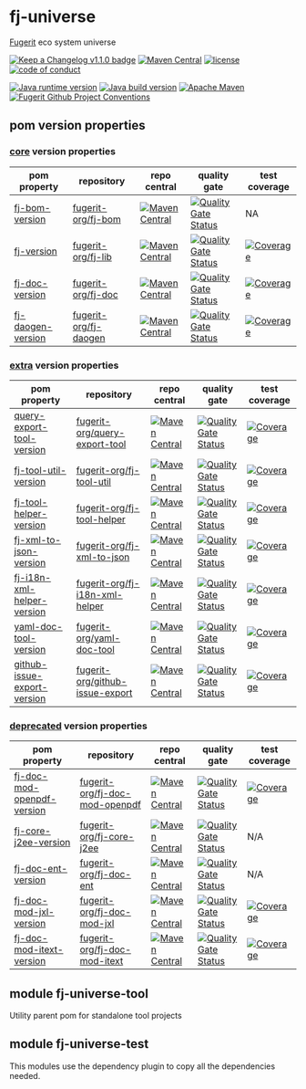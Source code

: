 # fj-universe

[Fugerit](https://github.com/fugerit-org) eco system universe

[![Keep a Changelog v1.1.0 badge](https://img.shields.io/badge/changelog-Keep%20a%20Changelog%20v1.1.0-%23E05735)](https://github.com/fugerit-org/fj-universe/blob/main/CHANGELOG.md) 
[![Maven Central](https://img.shields.io/maven-central/v/org.fugerit.java.universe/fj-universe.svg)](https://mvnrepository.com/artifact/org.fugerit.java.universe/fj-universe)
[![license](https://img.shields.io/badge/License-Apache%20License%202.0-teal.svg)](https://opensource.org/licenses/Apache-2.0)
[![code of conduct](https://img.shields.io/badge/conduct-Contributor%20Covenant-purple.svg)](https://github.com/fugerit-org/fj-universe/blob/main/CODE_OF_CONDUCT.md)

[![Java runtime version](https://img.shields.io/badge/run%20on-java%208+-%23113366.svg?style=for-the-badge&logo=openjdk&logoColor=white)](https://universe.fugerit.org/src/docs/versions/java11.html)
[![Java build version](https://img.shields.io/badge/build%20on-java%2011+-%23ED8B00.svg?style=for-the-badge&logo=openjdk&logoColor=white)](https://universe.fugerit.org/src/docs/versions/java11.html)
[![Apache Maven](https://img.shields.io/badge/Apache%20Maven-3.9.0+-C71A36?style=for-the-badge&logo=Apache%20Maven&logoColor=white)](https://universe.fugerit.org/src/docs/versions/maven3_9.html)
[![Fugerit Github Project Conventions](https://img.shields.io/badge/Fugerit%20Org-Project%20Conventions-1A36C7?style=for-the-badge&logo=Onlinect%20Playground&logoColor=white)](https://universe.fugerit.org/src/docs/conventions/index.html)

## pom version properties

### [core](src/docs/versions-core.md) version properties

| pom property                                                     | repository                                                        | repo central                                                                                                                                             | quality gate                                                                                                                                                                                  | test coverage                                                                                                                                                                  |
|------------------------------------------------------------------|-------------------------------------------------------------------|----------------------------------------------------------------------------------------------------------------------------------------------------------|-----------------------------------------------------------------------------------------------------------------------------------------------------------------------------------------------|--------------------------------------------------------------------------------------------------------------------------------------------------------------------------------|
| [fj-bom-version](src/docs/versions-core.md#fj-bom-version)       | [fugerit-org/fj-bom](https://github.com/fugerit-org/fj-bom)       | [![Maven Central](https://img.shields.io/maven-central/v/org.fugerit.java/fj-bom.svg)](https://mvnrepository.com/artifact/org.fugerit.java/fj-bom)       | [![Quality Gate Status](https://sonarcloud.io/api/project_badges/measure?project=fugerit-org_fj-bom&metric=alert_status)](https://sonarcloud.io/summary/new_code?id=fugerit-org_fj-bom)       | NA                                                                                                                                                                             |
| [fj-version](src/docs/versions-core.md#fj-version)               | [fugerit-org/fj-lib](https://github.com/fugerit-org/fj-lib)       | [![Maven Central](https://img.shields.io/maven-central/v/org.fugerit.java/fj-lib.svg)](https://mvnrepository.com/artifact/org.fugerit.java/fj-lib)       | [![Quality Gate Status](https://sonarcloud.io/api/project_badges/measure?project=fugerit-org_fj-lib&metric=alert_status)](https://sonarcloud.io/summary/new_code?id=fugerit-org_fj-lib)       | [![Coverage](https://sonarcloud.io/api/project_badges/measure?project=fugerit-org_fj-lib&metric=coverage)](https://sonarcloud.io/summary/new_code?id=fugerit-org_fj-lib)       |
| [fj-doc-version](src/docs/versions-core.md#fj-doc-version)       | [fugerit-org/fj-doc](https://github.com/fugerit-org/fj-doc)       | [![Maven Central](https://img.shields.io/maven-central/v/org.fugerit.java/fj-doc.svg)](https://mvnrepository.com/artifact/org.fugerit.java/fj-doc)       | [![Quality Gate Status](https://sonarcloud.io/api/project_badges/measure?project=fugerit-org_fj-doc&metric=alert_status)](https://sonarcloud.io/summary/new_code?id=fugerit-org_fj-doc)       | [![Coverage](https://sonarcloud.io/api/project_badges/measure?project=fugerit-org_fj-doc&metric=coverage)](https://sonarcloud.io/summary/new_code?id=fugerit-org_fj-doc)       |
| [fj-daogen-version](src/docs/versions-core.md#fj-daogen-version) | [fugerit-org/fj-daogen](https://github.com/fugerit-org/fj-daogen) | [![Maven Central](https://img.shields.io/maven-central/v/org.fugerit.java/fj-daogen.svg)](https://mvnrepository.com/artifact/org.fugerit.java/fj-daogen) | [![Quality Gate Status](https://sonarcloud.io/api/project_badges/measure?project=fugerit-org_fj-daogen&metric=alert_status)](https://sonarcloud.io/summary/new_code?id=fugerit-org_fj-daogen) | [![Coverage](https://sonarcloud.io/api/project_badges/measure?project=fugerit-org_fj-daogen&metric=coverage)](https://sonarcloud.io/summary/new_code?id=fugerit-org_fj-daogen) |

### [extra](src/docs/versions-extra.md) version properties

| pom property                                                                          | repository                                                                            | repo central                                                                                                                                                                 | quality gate                                                                                                                                                                                                      | test coverage                                                                                                                                                                                      |
|---------------------------------------------------------------------------------------|---------------------------------------------------------------------------------------|------------------------------------------------------------------------------------------------------------------------------------------------------------------------------|-------------------------------------------------------------------------------------------------------------------------------------------------------------------------------------------------------------------|----------------------------------------------------------------------------------------------------------------------------------------------------------------------------------------------------|
| [query-export-tool-version](src/docs/versions-extra.md#query-export-tool-version)     | [fugerit-org/query-export-tool](https://github.com/fugerit-org/query-export-tool)     | [![Maven Central](https://img.shields.io/maven-central/v/org.fugerit.java/query-export-tool.svg)](https://mvnrepository.com/artifact/org.fugerit.java/query-export-tool)     | [![Quality Gate Status](https://sonarcloud.io/api/project_badges/measure?project=fugerit-org_query-export-tool&metric=alert_status)](https://sonarcloud.io/summary/new_code?id=fugerit-org_query-export-tool)     | [![Coverage](https://sonarcloud.io/api/project_badges/measure?project=fugerit-org_query-export-tool&metric=coverage)](https://sonarcloud.io/summary/new_code?id=fugerit-org_query-export-tool)     |
| [fj-tool-util-version](src/docs/versions-extra.md#fj-tool-util-version)               | [fugerit-org/fj-tool-util](https://github.com/fugerit-org/fj-tool-util)               | [![Maven Central](https://img.shields.io/maven-central/v/org.fugerit.java/fj-tool-util.svg)](https://mvnrepository.com/artifact/org.fugerit.java/fj-tool-util)               | [![Quality Gate Status](https://sonarcloud.io/api/project_badges/measure?project=fugerit-org_fj-tool-util&metric=alert_status)](https://sonarcloud.io/summary/new_code?id=fugerit-org_fj-tool-util)               | [![Coverage](https://sonarcloud.io/api/project_badges/measure?project=fugerit-org_fj-tool-util&metric=coverage)](https://sonarcloud.io/summary/new_code?id=fugerit-org_fj-tool-util)               |
| [fj-tool-helper-version](src/docs/versions-extra.md#fj-tool-helper-version)           | [fugerit-org/fj-tool-helper](https://github.com/fugerit-org/fj-tool-helper)           | [![Maven Central](https://img.shields.io/maven-central/v/org.fugerit.java/fj-tool-helper.svg)](https://mvnrepository.com/artifact/org.fugerit.java/fj-tool-helper)           | [![Quality Gate Status](https://sonarcloud.io/api/project_badges/measure?project=fugerit-org_fj-tool-helper&metric=alert_status)](https://sonarcloud.io/summary/new_code?id=fugerit-org_fj-tool-helper)           | [![Coverage](https://sonarcloud.io/api/project_badges/measure?project=fugerit-org_fj-tool-helper&metric=coverage)](https://sonarcloud.io/summary/new_code?id=fugerit-org_fj-tool-helper)           |
| [fj-xml-to-json-version](src/docs/versions-extra.md#fj-xml-to-json-version)           | [fugerit-org/fj-xml-to-json](https://github.com/fugerit-org/fj-xml-to-json)           | [![Maven Central](https://img.shields.io/maven-central/v/org.fugerit.java/fj-xml-to-json.svg)](https://mvnrepository.com/artifact/org.fugerit.java/fj-xml-to-json)           | [![Quality Gate Status](https://sonarcloud.io/api/project_badges/measure?project=fugerit-org_fj-xml-to-json&metric=alert_status)](https://sonarcloud.io/summary/new_code?id=fugerit-org_fj-xml-to-json)           | [![Coverage](https://sonarcloud.io/api/project_badges/measure?project=fugerit-org_fj-xml-to-json&metric=coverage)](https://sonarcloud.io/summary/new_code?id=fugerit-org_fj-xml-to-json)           |
| [fj-i18n-xml-helper-version](src/docs/versions-extra.md#fj-i18n-xml-helper-version)   | [fugerit-org/fj-i18n-xml-helper](https://github.com/fugerit-org/fj-i18n-xml-helper)   | [![Maven Central](https://img.shields.io/maven-central/v/org.fugerit.java/fj-i18n-xml-helper.svg)](https://mvnrepository.com/artifact/org.fugerit.java/fj-i18n-xml-helper)   | [![Quality Gate Status](https://sonarcloud.io/api/project_badges/measure?project=fugerit-org_fj-i18n-xml-helper&metric=alert_status)](https://sonarcloud.io/summary/new_code?id=fugerit-org_fj-i18n-xml-helper)   | [![Coverage](https://sonarcloud.io/api/project_badges/measure?project=fugerit-org_fj-i18n-xml-helper&metric=coverage)](https://sonarcloud.io/summary/new_code?id=fugerit-org_fj-i18n-xml-helper)   |
| [yaml-doc-tool-version](src/docs/versions-extra.md#yaml-doc-tool-version)             | [fugerit-org/yaml-doc-tool](https://github.com/fugerit-org/yaml-doc-tool)             | [![Maven Central](https://img.shields.io/maven-central/v/org.fugerit.java/yaml-doc-tool.svg)](https://mvnrepository.com/artifact/org.fugerit.java/yaml-doc-tool)             | [![Quality Gate Status](https://sonarcloud.io/api/project_badges/measure?project=fugerit-org_yaml-doc-tool&metric=alert_status)](https://sonarcloud.io/summary/new_code?id=fugerit-org_yaml-doc-tool)             | [![Coverage](https://sonarcloud.io/api/project_badges/measure?project=fugerit-org_yaml-doc-tool&metric=coverage)](https://sonarcloud.io/summary/new_code?id=fugerit-org_yaml-doc-tool)             |
| [github-issue-export-version](src/docs/versions-extra.md#github-issue-export-version) | [fugerit-org/github-issue-export](https://github.com/fugerit-org/github-issue-export) | [![Maven Central](https://img.shields.io/maven-central/v/org.fugerit.java/github-issue-export.svg)](https://mvnrepository.com/artifact/org.fugerit.java/github-issue-export) | [![Quality Gate Status](https://sonarcloud.io/api/project_badges/measure?project=fugerit-org_github-issue-export&metric=alert_status)](https://sonarcloud.io/summary/new_code?id=fugerit-org_github-issue-export) | [![Coverage](https://sonarcloud.io/api/project_badges/measure?project=fugerit-org_github-issue-export&metric=coverage)](https://sonarcloud.io/summary/new_code?id=fugerit-org_github-issue-export) |

### [deprecated](src/docs/versions-deprecated.md) version properties

| pom property                                                                             | repository                                                                          | repo central                                                                                                                                                               | quality gate                                                                                                                                                                                                    | test coverage                                                                                                                                                                                    |
|------------------------------------------------------------------------------------------|-------------------------------------------------------------------------------------|----------------------------------------------------------------------------------------------------------------------------------------------------------------------------|-----------------------------------------------------------------------------------------------------------------------------------------------------------------------------------------------------------------|--------------------------------------------------------------------------------------------------------------------------------------------------------------------------------------------------|
| [fj-doc-mod-openpdf-version](src/docs/versions-deprecated.md#fj-doc-mod-openpdf-version) | [fugerit-org/fj-doc-mod-openpdf](https://github.com/fugerit-org/fj-doc-mod-openpdf) | [![Maven Central](https://img.shields.io/maven-central/v/org.fugerit.java/fj-doc-mod-openpdf.svg)](https://mvnrepository.com/artifact/org.fugerit.java/fj-doc-mod-openpdf) | [![Quality Gate Status](https://sonarcloud.io/api/project_badges/measure?project=fugerit-org_fj-doc-mod-openpdf&metric=alert_status)](https://sonarcloud.io/summary/new_code?id=fugerit-org_fj-doc-mod-openpdf) | [![Coverage](https://sonarcloud.io/api/project_badges/measure?project=fugerit-org_fj-doc-mod-openpdf&metric=coverage)](https://sonarcloud.io/summary/new_code?id=fugerit-org_fj-doc-mod-openpdf) |
| [fj-core-j2ee-version](src/docs/versions-deprecated.md#fj-core-j2ee-version)             | [fugerit-org/fj-core-j2ee](https://github.com/fugerit-org/fj-core-j2ee)             | [![Maven Central](https://img.shields.io/maven-central/v/org.fugerit.java/fj-core-j2ee.svg)](https://mvnrepository.com/artifact/org.fugerit.java/fj-core-j2ee)             | [![Quality Gate Status](https://sonarcloud.io/api/project_badges/measure?project=fugerit-org_fj-core-j2ee&metric=alert_status)](https://sonarcloud.io/summary/new_code?id=fugerit-org_fj-core-j2ee)             | N/A                                                                                                                                                                                              |
| [fj-doc-ent-version](src/docs/versions-deprecated.md#fj-doc-ent-version)                 | [fugerit-org/fj-doc-ent](https://github.com/fugerit-org/fj-doc-ent)                 | [![Maven Central](https://img.shields.io/maven-central/v/org.fugerit.java/fj-doc-ent.svg)](https://mvnrepository.com/artifact/org.fugerit.java/fj-doc-ent)                 | [![Quality Gate Status](https://sonarcloud.io/api/project_badges/measure?project=fugerit-org_fj-doc-ent&metric=alert_status)](https://sonarcloud.io/summary/new_code?id=fugerit-org_fj-doc-ent)                 | N/A                                                                                                                                                                                              |
| [fj-doc-mod-jxl-version](src/docs/versions-deprecated.md#fj-doc-mod-jxl-version)         | [fugerit-org/fj-doc-mod-jxl](https://github.com/fugerit-org/fj-doc-mod-jxl)         | [![Maven Central](https://img.shields.io/maven-central/v/org.fugerit.java/fj-doc-mod-jxl.svg)](https://mvnrepository.com/artifact/org.fugerit.java/fj-doc-mod-jxl)         | [![Quality Gate Status](https://sonarcloud.io/api/project_badges/measure?project=fugerit-org_fj-doc-mod-jxl&metric=alert_status)](https://sonarcloud.io/summary/new_code?id=fugerit-org_fj-doc-mod-jxl)         | [![Coverage](https://sonarcloud.io/api/project_badges/measure?project=fugerit-org_fj-doc-mod-jxl&metric=coverage)](https://sonarcloud.io/summary/new_code?id=fugerit-org_fj-doc-mod-jxl)         |
| [fj-doc-mod-itext-version](src/docs/versions-deprecated.md#fj-doc-mod-itext-version)     | [fugerit-org/fj-doc-mod-itext](https://github.com/fugerit-org/fj-doc-mod-itext)     | [![Maven Central](https://img.shields.io/maven-central/v/org.fugerit.java/fj-doc-mod-itext.svg)](https://mvnrepository.com/artifact/org.fugerit.java/fj-doc-mod-itext)     | [![Quality Gate Status](https://sonarcloud.io/api/project_badges/measure?project=fugerit-org_fj-doc-mod-itext&metric=alert_status)](https://sonarcloud.io/summary/new_code?id=fugerit-org_fj-doc-mod-itext)     | [![Coverage](https://sonarcloud.io/api/project_badges/measure?project=fugerit-org_fj-doc-mod-itext&metric=coverage)](https://sonarcloud.io/summary/new_code?id=fugerit-org_fj-doc-mod-itext)     |

## module fj-universe-tool

Utility parent pom for standalone tool projects

## module fj-universe-test

This modules use the dependency plugin to copy all the dependencies needed.
